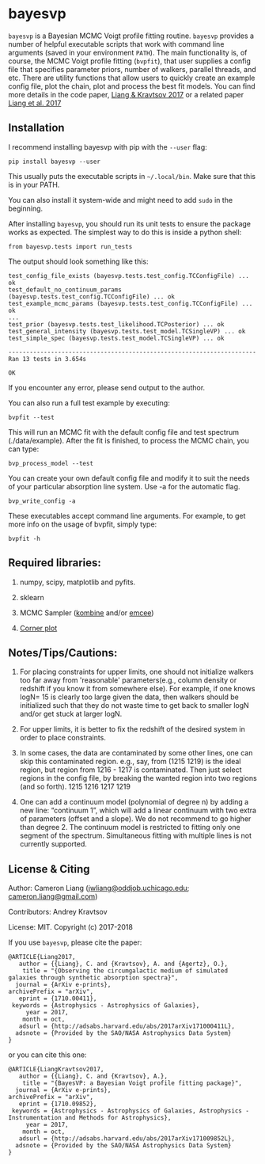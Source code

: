 
bayesvp
========

``bayesvp`` is a Bayesian MCMC Voigt profile fitting routine. ``bayesvp`` provides a number of helpful executable scripts that work with command line arguments (saved in your environment ``PATH``). The main functionality is, of course, the MCMC Voigt profile fitting (``bvpfit``), that user supplies a config file that specifies parameter priors, number of walkers, parallel threads, and etc. There are utility functions that allow users to quickly create an example config file, plot the chain, plot and process the best fit models.  You can find more details in the code paper, [Liang & Kravtsov 2017](http://adsabs.harvard.edu/abs/2017arXiv171009852L) or a related paper [Liang et al. 2017](http://adsabs.harvard.edu/abs/2017arXiv171000411L)


Installation
------------

I recommend installing bayesvp with pip with the ``--user`` flag: 

    pip install bayesvp --user

This usually puts the executable scripts in ``~/.local/bin``. Make sure that this is in your PATH. 

You can also install it system-wide and might need to add ``sudo`` in the beginning. 

After installing ``bayesvp``, you should run its unit tests to ensure the package works as expected. The simplest way to do this is inside a python shell: 

    from bayesvp.tests import run_tests

The output should look something like this: 

    test_config_file_exists (bayesvp.tests.test_config.TCConfigFile) ... ok
    test_default_no_continuum_params (bayesvp.tests.test_config.TCConfigFile) ... ok
    test_example_mcmc_params (bayesvp.tests.test_config.TCConfigFile) ... ok
    ...
    test_prior (bayesvp.tests.test_likelihood.TCPosterior) ... ok
    test_general_intensity (bayesvp.tests.test_model.TCSingleVP) ... ok
    test_simple_spec (bayesvp.tests.test_model.TCSingleVP) ... ok

    ----------------------------------------------------------------------
    Ran 13 tests in 3.654s

    OK

If you encounter any error, please send output to the author. 

You can also run a full test example by executing: 

    bvpfit --test

This will run an MCMC fit with the default config file and test spectrum (./data/example). 
After the fit is finished, to process the MCMC chain, you can type: 

    bvp_process_model --test


You can create your own default config file and modify it to suit the needs of your particular absorption line system. Use -a for the automatic flag. 

    bvp_write_config -a 

These executables accept command line arguments. For example, to get more info on the 
usage of bvpfit, simply type: 

    bvpfit -h


Required libraries:
------------

1) numpy, scipy, matplotlib and pyfits. 

2) sklearn

3) MCMC Sampler ([kombine](http://home.uchicago.edu/~farr/kombine/kombine.html) and/or [emcee](http://dan.iel.fm/emcee/current/))

4) [Corner plot](https://corner.readthedocs.io/en/latest/)

Notes/Tips/Cautions:
------------

1. For placing constraints for upper limits, one should not initialize walkers too far away from 'reasonable' parameters(e.g., column density or redshift if you know it from somewhere else). For example, if one knows logN= 15 is clearly too large given the data, then walkers should be initialized such that they do not waste time to get back to smaller logN and/or get stuck at larger logN. 

2. For upper limits, it is better to fix the redshift of the desired system in order to place constraints. 

3. In some cases, the data are contaminated by some other lines, one can skip this contaminated region. 
    e.g., say, from (1215 1219) is the ideal region, but region from 1216 - 1217 is contaminated. Then just select regions in the config file, by breaking the wanted region into two regions (and so forth).
    1215 1216
    1217 1219

4. One can add a continuum model (polynomial of degree n) by adding a new line: “continuum 1”, which will add a linear continuum with two extra of parameters (offset and a slope). We do not recommend to go higher than degree 2. The continuum model is restricted to fitting only one segment of the spectrum. Simultaneous fitting with multiple lines is not currently supported.


License & Citing
----------------

Author:        Cameron Liang (jwliang@oddjob.uchicago.edu; cameron.liang@gmail.com)

Contributors:  Andrey Kravtsov

License:       MIT. Copyright (c) 2017-2018


If you use ``bayesvp``, please cite the paper: 

    @ARTICLE{Liang2017,
       author = {{Liang}, C. and {Kravtsov}, A. and {Agertz}, O.},
        title = "{Observing the circumgalactic medium of simulated galaxies through synthetic absorption spectra}",
      journal = {ArXiv e-prints},
    archivePrefix = "arXiv",
       eprint = {1710.00411},
     keywords = {Astrophysics - Astrophysics of Galaxies},
         year = 2017,
        month = oct,
       adsurl = {http://adsabs.harvard.edu/abs/2017arXiv171000411L},
      adsnote = {Provided by the SAO/NASA Astrophysics Data System}
    }


or you can cite this one: 

    @ARTICLE{LiangKravtsov2017,
       author = {{Liang}, C. and {Kravtsov}, A.},
        title = "{BayesVP: a Bayesian Voigt profile fitting package}",
      journal = {ArXiv e-prints},
    archivePrefix = "arXiv",
       eprint = {1710.09852},
     keywords = {Astrophysics - Astrophysics of Galaxies, Astrophysics - Instrumentation and Methods for Astrophysics},
         year = 2017,
        month = oct,
       adsurl = {http://adsabs.harvard.edu/abs/2017arXiv171009852L},
      adsnote = {Provided by the SAO/NASA Astrophysics Data System}
    }

